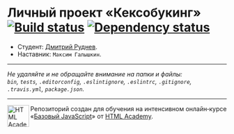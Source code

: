 # Личный проект «Кексобукинг» [![Build status][travis-image]][travis-url] [![Dependency status][dependency-image]][dependency-url]

* Студент: [Дмитрий Руднев](https://up.htmlacademy.ru/javascript/8/user/121730).
* Наставник: `Максим Галышкин`.

---

_Не удаляйте и не обращайте внимание на папки и файлы:_<br>
_`bin`, `tests`, `.editorconfig`, `.eslintignore`, `.eslintrc`, `.gitignore`, `.travis.yml`, `package.json`._

---

<a href="https://htmlacademy.ru/intensive/javascript"><img align="left" width="50" height="50" title="HTML Academy" src="https://up.htmlacademy.ru/static/img/intensive/javascript/logo-for-github.svg"></a>

Репозиторий создан для обучения на интенсивном онлайн‑курсе «[Базовый JavaScript](https://htmlacademy.ru/intensive/javascript)» от [HTML Academy](https://htmlacademy.ru).

[travis-image]: https://travis-ci.org/htmlacademy-javascript/121730-keksobooking.svg?branch=master
[travis-url]: https://travis-ci.org/htmlacademy-javascript/121730-keksobooking
[dependency-image]: https://david-dm.org/htmlacademy-javascript/121730-keksobooking.svg?style=flat-square
[dependency-url]: https://david-dm.org/htmlacademy-javascript/121730-keksobooking
